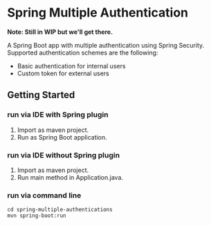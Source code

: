 # Spring Multiple Authentication

**Note: Still in WIP but we'll get there.**

A Spring Boot app with multiple authentication using Spring Security. Supported authentication schemes are the following:
 
* Basic authentication for internal users
* Custom token for external users

## Getting Started

### run via IDE with Spring plugin
1. Import as maven project.
2. Run as Spring Boot application.

### run via IDE without Spring plugin
1. Import as maven project.
2. Run main method in Application.java.

### run via command line
```
cd spring-multiple-authentications
mvn spring-boot:run
```